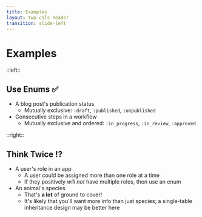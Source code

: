 ```yaml
---
title: Examples
layout: two-cols-header
transition: slide-left
---
```


# Examples

::left::

## Use Enums ✅

- A blog post's publication status
  - Mutually exclusive: `:draft`, `:published`, `:unpublished`
- Consecutive steps in a workflow
  - Mutually exclusive and ordered: `:in_progress`, `:in_review`, `:approved`

::right::

## Think Twice ⁉️

- A user's role in an app
  - A user could be assigned more than one role at a time
  - If they positively _will not_ have multiple roles, then use an enum
- An animal's species
  - That's **a lot** of ground to cover!
  - It's likely that you'll want more info than just species; a single-table inheritance design may be better here

<!--
Slide notes
-->
